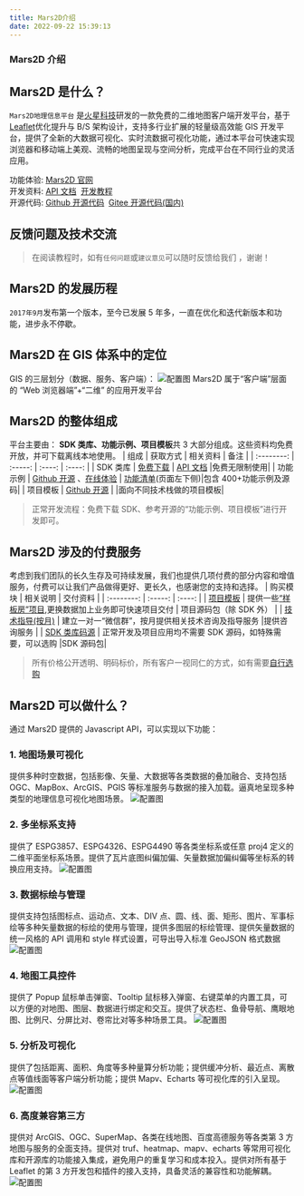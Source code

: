 ```yaml
---
title: Mars2D介绍
date: 2022-09-22 15:39:13
---
```


<h3> Mars2D 介绍 </h3>

## Mars2D 是什么？

`Mars2D地理信息平台` 是[火星科技](http://marsgis.cn/)研发的一款免费的二维地图客户端开发平台，基于[Leaflet](https://leafletjs.com/)优化提升与 B/S 架构设计，支持多行业扩展的轻量级高效能 GIS 开发平台，提供了全新的大数据可视化、实时流数据可视化功能，通过本平台可快速实现浏览器和移动端上美观、流畅的地图呈现与空间分析，完成平台在不同行业的灵活应用。

功能体验: [Mars2D 官网](http://mars2d.cn/)<br />
开发资料: [API 文档](http://mars2d.cn/api/Map.html)&nbsp;&nbsp;[开发教程](http://mars2d.cn/dev/guide/)<br />
开源代码: [Github 开源代码](https://github.com/marsgis/mars2d)&nbsp;&nbsp;[Gitee 开源代码(国内)](https://gitee.com/marsgis/mars2d)

## 反馈问题及技术交流

> 在阅读教程时，如有`任何问题`或`建议意见`可以随时反馈给我们 ，谢谢！

## Mars2D 的发展历程

`2017年9月`发布第一个版本，至今已发展 5 年多，一直在优化和迭代新版本和功能，进步永不停歇。

## Mars2D 在 GIS 体系中的定位

GIS 的三层划分（数据、服务、客户端）：
![配置图][1]
Mars2D 属于“客户端”层面的 “Web 浏览器端”+“二维” 的应用开发平台

## Mars2D 的整体组成

平台主要由： **SDK 类库、功能示例、项目模板**共 3 大部分组成。这些资料均免费开放，并可下载离线本地使用。
| 组成 | 获取方式 | 相关资料 | 备注 |
| :--------: | :-----: | :----: | :----: |
| SDK 类库 | [免费下载]() | [API 文档](http://mars2d.cn/apidoc.html#Map) |免费无限制使用|
| 功能示例 | [Github 开源]() 、[在线体验](http://marsgis.cn/example.html) | [功能清单](http://mars2d.cn/example.html)(页面左下侧)|包含 400+功能示例及源码|
| 项目模板 | [Github 开源]() | |面向不同技术栈做的项目模板|

> 正常开发流程：免费下载 SDK、参考开源的“功能示例、项目模板”进行开发即可。

## Mars2D 涉及的付费服务

考虑到我们团队的长久生存及可持续发展，我们也提供几项付费的部分内容和增值服务，付费可以让我们产品做得更好、更长久，也感谢您的支持和选择。
| 购买模块 | 相关说明 | 交付资料 |
| :--------: | :-----: | :----: |
| [项目模板](http://mall.marsgis.cn/#/product-list?platform=mars2d&category=project&type=) | 提供一些[“样板房”项目](http://mars2d.cn/template.html),更换数据加上业务即可快速项目交付 | 项目源码包（除 SDK 外） |
| [技术指导(按月)](http://mall.marsgis.cn/#/product/service-monthly) | 建立一对一“微信群”，按月提供相关技术咨询及指导服务 |提供咨询服务 |
| [SDK 类库码源](http://mall.marsgis.cn/#/product/mars2d-sdkcode) | 正常开发及项目应用均不需要 SDK 源码，如特殊需要，可以选购 |SDK 源码包|

> 所有价格公开透明、明码标价，所有客户一视同仁的方式，如有需要[自行选购](http://mall.marsgis.cn/#/product-list?platform=mars2d&category=&type=)

## Mars2D 可以做什么？

通过 Mars2D 提供的 Javascript API，可以实现以下功能：

### 1.  地图场景可视化

提供多种时空数据，包括影像、矢量、大数据等各类数据的叠加融合、支持包括 OGC、MapBox、ArcGIS、PGIS 等标准服务与数据的接入加载。逼真地呈现多种类型的地理信息可视化地图场景。
![配置图][2] 
### 2. 多坐标系支持

提供了 ESPG3857、ESPG4326、ESPG4490 等各类坐标系或任意 proj4 定义的二维平面坐标系场景。提供了瓦片底图纠偏加偏、矢量数据加偏纠偏等坐标系的转换应用支持。
![配置图][3] 
### 3. 数据标绘与管理

提供支持包括图标点、运动点、文本、DIV 点、圆、线、面、矩形、图片、军事标绘等多种矢量数据的标绘的使用与管理，提供多图层的标绘管理、提供矢量数据的统一风格的 API 调用和 style 样式设置，可导出导入标准 GeoJSON 格式数据
![配置图][4] 
### 4. 地图工具控件

提供了 Popup 鼠标单击弹窗、Tooltip 鼠标移入弹窗、右键菜单的内置工具，可以方便的对地图、图层、数据进行绑定和交互。提供了状态栏、鱼骨导航、鹰眼地图、比例尺、分屏比对、卷帘比对等多种场景工具。
![配置图][5] 
### 5. 分析及可视化

提供了包括距离、面积、角度等多种量算分析功能；提供缓冲分析、最近点、离散点等值线面等客户端分析功能；提供 Mapv、Echarts 等可视化库的引入呈现。
![配置图][6] 
### 6. 高度兼容第三方

提供对 ArcGIS、OGC、SuperMap、各类在线地图、百度高德服务等各类第 3 方地图与服务的全面支持。提供对 truf、heatmap、mapv、echarts 等常用可视化库和开源库的功能接入集成，避免用户的重复学习和成本投入。提供对所有基于 Leaflet 的第 3 方开发包和插件的接入支持，具备灵活的兼容性和功能解耦。
![配置图][7]

[1]: ../public/image/start-architecture-gis.jpg
[2]: ../public/image/gn-1.jpg
[3]: ../public/image/gn-2.jpg
[4]: ../public/image/gn-3.jpg
[5]: ../public/image/gn-4.jpg
[6]: ../public/image/gn-6.jpg
[7]: ../public/image/gn-7.jpg
